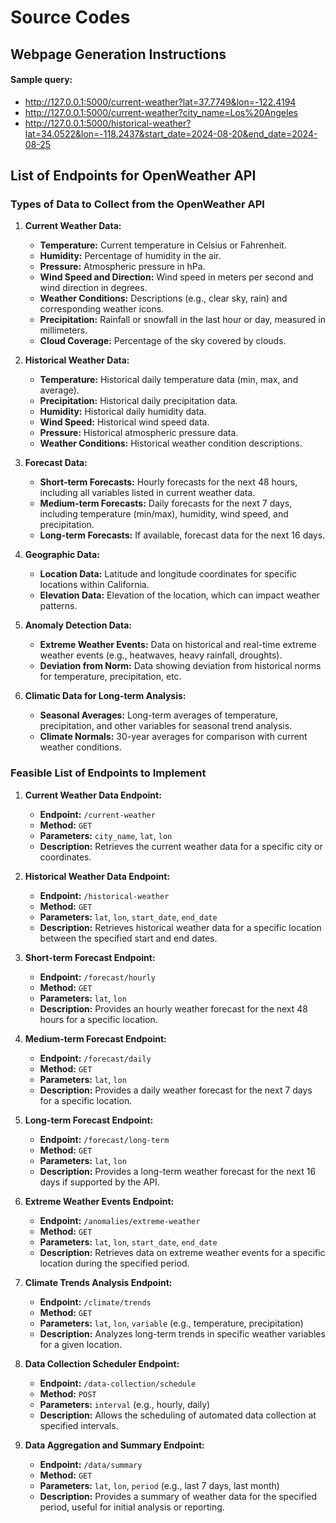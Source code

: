 # Source Codes
<!--- This directory stores all source codes used in this project -->


## Webpage Generation Instructions
#### Sample query: 
- http://127.0.0.1:5000/current-weather?lat=37.7749&lon=-122.4194
- http://127.0.0.1:5000/current-weather?city_name=Los%20Angeles
- http://127.0.0.1:5000/historical-weather?lat=34.0522&lon=-118.2437&start_date=2024-08-20&end_date=2024-08-25

## List of Endpoints for OpenWeather API
### **Types of Data to Collect from the OpenWeather API**

1. **Current Weather Data:**
   - **Temperature:** Current temperature in Celsius or Fahrenheit.
   - **Humidity:** Percentage of humidity in the air.
   - **Pressure:** Atmospheric pressure in hPa.
   - **Wind Speed and Direction:** Wind speed in meters per second and wind direction in degrees.
   - **Weather Conditions:** Descriptions (e.g., clear sky, rain) and corresponding weather icons.
   - **Precipitation:** Rainfall or snowfall in the last hour or day, measured in millimeters.
   - **Cloud Coverage:** Percentage of the sky covered by clouds.

2. **Historical Weather Data:**
   - **Temperature:** Historical daily temperature data (min, max, and average).
   - **Precipitation:** Historical daily precipitation data.
   - **Humidity:** Historical daily humidity data.
   - **Wind Speed:** Historical wind speed data.
   - **Pressure:** Historical atmospheric pressure data.
   - **Weather Conditions:** Historical weather condition descriptions.

3. **Forecast Data:**
   - **Short-term Forecasts:** Hourly forecasts for the next 48 hours, including all variables listed in current weather data.
   - **Medium-term Forecasts:** Daily forecasts for the next 7 days, including temperature (min/max), humidity, wind speed, and precipitation.
   - **Long-term Forecasts:** If available, forecast data for the next 16 days.

4. **Geographic Data:**
   - **Location Data:** Latitude and longitude coordinates for specific locations within California.
   - **Elevation Data:** Elevation of the location, which can impact weather patterns.

5. **Anomaly Detection Data:**
   - **Extreme Weather Events:** Data on historical and real-time extreme weather events (e.g., heatwaves, heavy rainfall, droughts).
   - **Deviation from Norm:** Data showing deviation from historical norms for temperature, precipitation, etc.

6. **Climatic Data for Long-term Analysis:**
   - **Seasonal Averages:** Long-term averages of temperature, precipitation, and other variables for seasonal trend analysis.
   - **Climate Normals:** 30-year averages for comparison with current weather conditions.

### **Feasible List of Endpoints to Implement**

1. **Current Weather Data Endpoint:**
   - **Endpoint:** `/current-weather`
   - **Method:** `GET`
   - **Parameters:** `city_name`, `lat`, `lon`
   - **Description:** Retrieves the current weather data for a specific city or coordinates.

2. **Historical Weather Data Endpoint:**
   - **Endpoint:** `/historical-weather`
   - **Method:** `GET`
   - **Parameters:** `lat`, `lon`, `start_date`, `end_date`
   - **Description:** Retrieves historical weather data for a specific location between the specified start and end dates.

3. **Short-term Forecast Endpoint:**
   - **Endpoint:** `/forecast/hourly`
   - **Method:** `GET`
   - **Parameters:** `lat`, `lon`
   - **Description:** Provides an hourly weather forecast for the next 48 hours for a specific location.

4. **Medium-term Forecast Endpoint:**
   - **Endpoint:** `/forecast/daily`
   - **Method:** `GET`
   - **Parameters:** `lat`, `lon`
   - **Description:** Provides a daily weather forecast for the next 7 days for a specific location.

5. **Long-term Forecast Endpoint:**
   - **Endpoint:** `/forecast/long-term`
   - **Method:** `GET`
   - **Parameters:** `lat`, `lon`
   - **Description:** Provides a long-term weather forecast for the next 16 days if supported by the API.

6. **Extreme Weather Events Endpoint:**
   - **Endpoint:** `/anomalies/extreme-weather`
   - **Method:** `GET`
   - **Parameters:** `lat`, `lon`, `start_date`, `end_date`
   - **Description:** Retrieves data on extreme weather events for a specific location during the specified period.

7. **Climate Trends Analysis Endpoint:**
   - **Endpoint:** `/climate/trends`
   - **Method:** `GET`
   - **Parameters:** `lat`, `lon`, `variable` (e.g., temperature, precipitation)
   - **Description:** Analyzes long-term trends in specific weather variables for a given location.

8. **Data Collection Scheduler Endpoint:**
   - **Endpoint:** `/data-collection/schedule`
   - **Method:** `POST`
   - **Parameters:** `interval` (e.g., hourly, daily)
   - **Description:** Allows the scheduling of automated data collection at specified intervals.

9. **Data Aggregation and Summary Endpoint:**
   - **Endpoint:** `/data/summary`
   - **Method:** `GET`
   - **Parameters:** `lat`, `lon`, `period` (e.g., last 7 days, last month)
   - **Description:** Provides a summary of weather data for the specified period, useful for initial analysis or reporting.